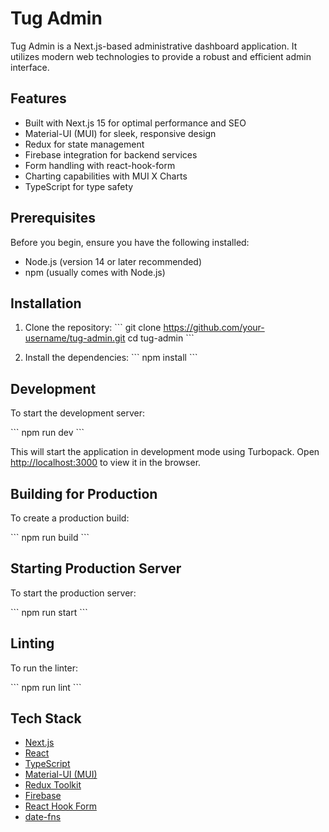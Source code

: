 # Tug Admin

Tug Admin is a Next.js-based administrative dashboard application. It utilizes modern web technologies to provide a robust and efficient admin interface.

## Features

- Built with Next.js 15 for optimal performance and SEO
- Material-UI (MUI) for sleek, responsive design
- Redux for state management
- Firebase integration for backend services
- Form handling with react-hook-form
- Charting capabilities with MUI X Charts
- TypeScript for type safety

## Prerequisites

Before you begin, ensure you have the following installed:

- Node.js (version 14 or later recommended)
- npm (usually comes with Node.js)

## Installation

1. Clone the repository:
   \`\`\`
   git clone https://github.com/your-username/tug-admin.git
   cd tug-admin
   \`\`\`

2. Install the dependencies:
   \`\`\`
   npm install
   \`\`\`

## Development

To start the development server:

\`\`\`
npm run dev
\`\`\`

This will start the application in development mode using Turbopack. Open [http://localhost:3000](http://localhost:3000) to view it in the browser.

## Building for Production

To create a production build:

\`\`\`
npm run build
\`\`\`

## Starting Production Server

To start the production server:

\`\`\`
npm run start
\`\`\`

## Linting

To run the linter:

\`\`\`
npm run lint
\`\`\`

## Tech Stack

- [Next.js](https://nextjs.org/)
- [React](https://reactjs.org/)
- [TypeScript](https://www.typescriptlang.org/)
- [Material-UI (MUI)](https://mui.com/)
- [Redux Toolkit](https://redux-toolkit.js.org/)
- [Firebase](https://firebase.google.com/)
- [React Hook Form](https://react-hook-form.com/)
- [date-fns](https://date-fns.org/)
